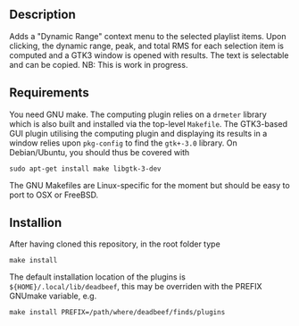 ## Description
Adds a "Dynamic Range" context menu to the selected playlist items.
Upon clicking, the dynamic range, peak, and total RMS for each selection
item is computed and a GTK3 window is opened with results. The text is selectable and can be copied.
NB: This is work in progress.

## Requirements
You need GNU make. The computing plugin relies on a `drmeter` library which is also built and
installed via the top-level `Makefile`. The GTK3-based GUI plugin utilising the computing plugin and displaying its results in a window relies upon `pkg-config` to find
the `gtk+-3.0` library. On Debian/Ubuntu, you should thus be covered with
```
sudo apt-get install make libgtk-3-dev
```
The GNU Makefiles are Linux-specific for the moment but should be easy to port
to OSX or FreeBSD.

## Installion
After having cloned this repository, in the root folder type
```
make install
```
The default installation location of the plugins is
`${HOME}/.local/lib/deadbeef`, this may be overriden with the PREFIX GNUmake
variable, e.g.
```
make install PREFIX=/path/where/deadbeef/finds/plugins
```
